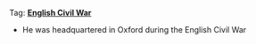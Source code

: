 Tag: **[English Civil War](../notes/English_Civil_War)**
- He was headquartered in Oxford during the English Civil War 